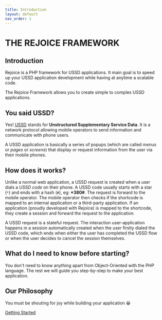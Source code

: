 ```yaml
---
title: Introduction
layout: default
nav_order: 1
---
```

# THE REJOICE FRAMEWORK
## Introduction
Rejoice is a PHP framework for USSD applications. It main goal is to speed up your USSD application development while having at anytime a scalable code.

The Rejoice Framework allows you to create simple to complex USSD applications.

## You said USSD?
Yes! [USSD](current/glossary#ussd) stands for **Unstructured Supplementary Service Data**. It is a network protocol allowing mobile operators to send information and communicate with phone users.

A USSD application is basically a series of popups (which are called *menus* or *pages* or *screens*) that display or request information from the user via their mobile phones.

## How does it works?
Unlike a normal web application, a USSD request is created when a user dials a *USSD code* on their phone. A USSD code usually starts with a star (`*`) and ends with a hash (`#`), eg: **\*380#**. The request is forward to the mobile operator. The mobile operator then checks if the shortcode is mapped to an internal application or a third-party application. If an application (proudly developed with Rejoice) is mapped to the shortcode, they create a session and forward the request to the application.

A USSD request is a stateful request. The interaction user-application happens in a session automatically created when the user firstly dialed the USSD code, which ends when either the user has completed the USSD flow or when the user decides to cancel the session themselves.

## What do I need to know before starting?
You don't need to know anything apart from Object-Oriented with the PHP language. The rest we will guide you step-by-step to make your best application.

## Our Philosophy
You must be shouting for joy while building your application 😀

<div class="d-flex flex-justify-end">
<a href="current/installation.html" class="btn">Getting Started</a>
</div>